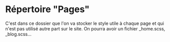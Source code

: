 # Répertoire "Pages"

C'est dans ce dossier que l'on va stocker le style utile à chaque page et qui n'est pas utilisé autre part sur le site. On pourra avoir un fichier _home.scss, _blog.scss...
